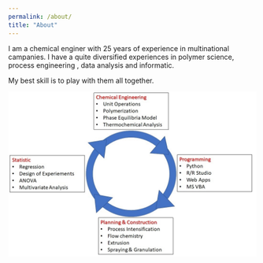 ```yaml
---
permalink: /about/
title: "About"
---
```


I am a chemical enginer  with 25 years of experience in multinational campanies. I have a quite diversified experiences in polymer science, process engineering , data analysis and informatic. 

My best skill is to play with them all together.

![competenze](/assets/competenze.jpg)
